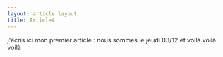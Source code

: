 ```yaml
---
layout: article layout
title: Article4
---
```




j'écris ici mon premier article : nous sommes le jeudi 03/12 et voilà voilà voilà